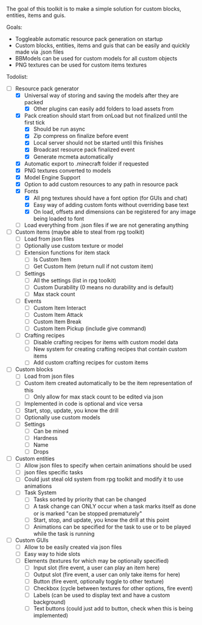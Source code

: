 The goal of this toolkit is to make a simple solution for custom blocks, entities, items and guis.

Goals:
 - Toggleable automatic resource pack generation on startup
 - Custom blocks, entities, items and guis that can be easily and quickly made via .json files
 - BBModels can be used for custom models for all custom objects
 - PNG textures can be used for custom items textures

Todolist:
- [ ] Resource pack generator
  - [x] Universal way of storing and saving the models after they are packed
    - [x] Other plugins can easily add folders to load assets from
  - [x] Pack creation should start from onLoad but not finalized until the first tick
    - [x] Should be run async
    - [x] Zip compress on finalize before event
    - [x] Local server should not be started until this finishes
    - [x] Broadcast resource pack finalized event
    - [x] Generate mcmeta automatically
  - [x] Automatic export to .minecraft folder if requested
  - [x] PNG textures converted to models
  - [x] Model Engine Support
  - [x] Option to add custom resources to any path in resource pack
  - [x] Fonts
    - [x] All png textures should have a font option (for GUIs and chat)
    - [x] Easy way of adding custom fonts without overriding base text
    - [x] On load, offsets and dimensions can be registered for any image being loaded to font
  - [ ] Load everything from .json files if we are not generating anything
- [ ] Custom items (maybe able to steal from rpg toolkit)
  - [ ] Load from json files
  - [ ] Optionally use custom texture or model
  - [ ] Extension functions for item stack
    - [ ] Is Custom Item
    - [ ] Get Custom Item (return null if not custom item)
  - [ ] Settings
    - [ ] All the settings (list in rpg toolkit)
    - [ ] Custom Durability (0 means no durability and is default)
    - [ ] Max stack count
  - [ ] Events
    - [ ] Custom Item Interact
    - [ ] Custom Item Attack
    - [ ] Custom Item Break
    - [ ] Custom Item Pickup (include give command)
  - [ ] Crafting recipes
    - [ ] Disable crafting recipes for items with custom model data
    - [ ] New system for creating crafting recipes that contain custom items
    - [ ] Add custom crafting recipes for custom items
- [ ] Custom blocks
  - [ ] Load from json files
  - [ ] Custom item created automatically to be the item representation of this
    - [ ] Only allow for max stack count to be edited via json
  - [ ] Implemented in code is optional and vice versa
  - [ ] Start, stop, update, you know the drill
  - [ ] Optionally use custom models
  - [ ] Settings
    - [ ] Can be mined
    - [ ] Hardness
    - [ ] Name
    - [ ] Drops
- [ ] Custom entities
  - [ ] Allow json files to specify when certain animations should be used
  - [ ] json files specific tasks
  - [ ] Could just steal old system from rpg toolkit and modify it to use animations
  - [ ] Task System
    - [ ] Tasks sorted by priority that can be changed
    - [ ] A task change can ONLY occur when a task marks itself as done or is marked "can be stopped prematurely"
    - [ ] Start, stop, and update, you know the drill at this point
    - [ ] Animations can be specified for the task to use or to be played while the task is running
- [ ] Custom GUIs
  - [ ] Allow to be easily created via json files
  - [ ] Easy way to hide slots
  - [ ] Elements (textures for which may be optionally specified)
    - [ ] Input slot (fire event, a user can play an item here)
    - [ ] Output slot (fire event, a user can only take items for here)
    - [ ] Button (fire event, optionally toggle to other texture)
    - [ ] Checkbox (cycle between textures for other options, fire event)
    - [ ] Labels (can be used to display text and have a custom background)
    - [ ] Text buttons (could just add to button, check when this is being implemented)